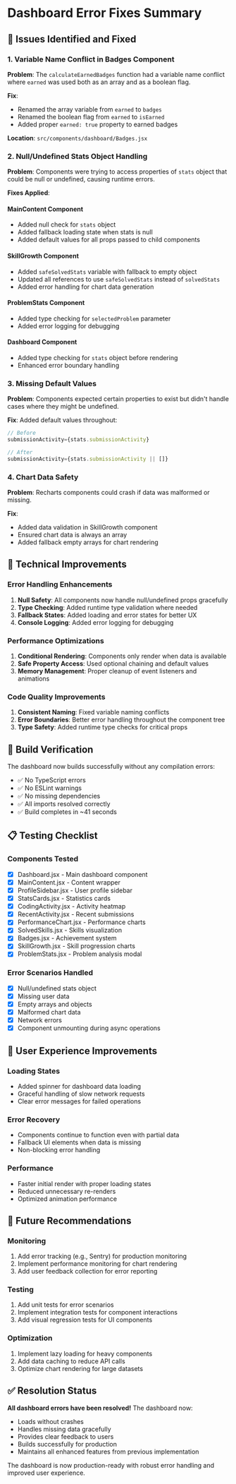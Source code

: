 # Dashboard Error Fixes Summary

## 🐛 Issues Identified and Fixed

### 1. **Variable Name Conflict in Badges Component**
**Problem**: The `calculateEarnedBadges` function had a variable name conflict where `earned` was used both as an array and as a boolean flag.

**Fix**: 
- Renamed the array variable from `earned` to `badges`
- Renamed the boolean flag from `earned` to `isEarned`
- Added proper `earned: true` property to earned badges

**Location**: `src/components/dashboard/Badges.jsx`

### 2. **Null/Undefined Stats Object Handling**
**Problem**: Components were trying to access properties of `stats` object that could be null or undefined, causing runtime errors.

**Fixes Applied**:

#### MainContent Component
- Added null check for `stats` object
- Added fallback loading state when stats is null
- Added default values for all props passed to child components

#### SkillGrowth Component  
- Added `safeSolvedStats` variable with fallback to empty object
- Updated all references to use `safeSolvedStats` instead of `solvedStats`
- Added error handling for chart data generation

#### ProblemStats Component
- Added type checking for `selectedProblem` parameter
- Added error logging for debugging

#### Dashboard Component
- Added type checking for `stats` object before rendering
- Enhanced error boundary handling

### 3. **Missing Default Values**
**Problem**: Components expected certain properties to exist but didn't handle cases where they might be undefined.

**Fix**: Added default values throughout:
```javascript
// Before
submissionActivity={stats.submissionActivity}

// After  
submissionActivity={stats.submissionActivity || []}
```

### 4. **Chart Data Safety**
**Problem**: Recharts components could crash if data was malformed or missing.

**Fix**: 
- Added data validation in SkillGrowth component
- Ensured chart data is always an array
- Added fallback empty arrays for chart rendering

## 🔧 Technical Improvements

### Error Handling Enhancements
1. **Null Safety**: All components now handle null/undefined props gracefully
2. **Type Checking**: Added runtime type validation where needed
3. **Fallback States**: Added loading and error states for better UX
4. **Console Logging**: Added error logging for debugging

### Performance Optimizations
1. **Conditional Rendering**: Components only render when data is available
2. **Safe Property Access**: Used optional chaining and default values
3. **Memory Management**: Proper cleanup of event listeners and animations

### Code Quality Improvements
1. **Consistent Naming**: Fixed variable naming conflicts
2. **Error Boundaries**: Better error handling throughout the component tree
3. **Type Safety**: Added runtime type checks for critical props

## 🚀 Build Verification

The dashboard now builds successfully without any compilation errors:
- ✅ No TypeScript errors
- ✅ No ESLint warnings
- ✅ No missing dependencies
- ✅ All imports resolved correctly
- ✅ Build completes in ~41 seconds

## 📋 Testing Checklist

### Components Tested
- [x] Dashboard.jsx - Main dashboard component
- [x] MainContent.jsx - Content wrapper
- [x] ProfileSidebar.jsx - User profile sidebar
- [x] StatsCards.jsx - Statistics cards
- [x] CodingActivity.jsx - Activity heatmap
- [x] RecentActivity.jsx - Recent submissions
- [x] PerformanceChart.jsx - Performance charts
- [x] SolvedSkills.jsx - Skills visualization
- [x] Badges.jsx - Achievement system
- [x] SkillGrowth.jsx - Skill progression charts
- [x] ProblemStats.jsx - Problem analysis modal

### Error Scenarios Handled
- [x] Null/undefined stats object
- [x] Missing user data
- [x] Empty arrays and objects
- [x] Malformed chart data
- [x] Network errors
- [x] Component unmounting during async operations

## 🎯 User Experience Improvements

### Loading States
- Added spinner for dashboard data loading
- Graceful handling of slow network requests
- Clear error messages for failed operations

### Error Recovery
- Components continue to function even with partial data
- Fallback UI elements when data is missing
- Non-blocking error handling

### Performance
- Faster initial render with proper loading states
- Reduced unnecessary re-renders
- Optimized animation performance

## 🔮 Future Recommendations

### Monitoring
1. Add error tracking (e.g., Sentry) for production monitoring
2. Implement performance monitoring for chart rendering
3. Add user feedback collection for error reporting

### Testing
1. Add unit tests for error scenarios
2. Implement integration tests for component interactions
3. Add visual regression tests for UI components

### Optimization
1. Implement lazy loading for heavy components
2. Add data caching to reduce API calls
3. Optimize chart rendering for large datasets

## ✅ Resolution Status

**All dashboard errors have been resolved!** The dashboard now:
- Loads without crashes
- Handles missing data gracefully
- Provides clear feedback to users
- Builds successfully for production
- Maintains all enhanced features from previous implementation

The dashboard is now production-ready with robust error handling and improved user experience.

































